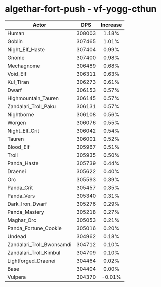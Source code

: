 # algethar-fort-push - vf-yogg-cthun
| Actor | DPS | Increase |
|---|:---:|:---:|
|Human|308003|1.18%|
|Goblin|307465|1.01%|
|Night_Elf_Haste|307404|0.99%|
|Gnome|307400|0.98%|
|Mechagnome|306489|0.68%|
|Void_Elf|306311|0.63%|
|Kul_Tiran|306273|0.61%|
|Dwarf|306153|0.57%|
|Highmountain_Tauren|306145|0.57%|
|Zandalari_Troll_Paku|306131|0.57%|
|Nightborne|306108|0.56%|
|Worgen|306076|0.55%|
|Night_Elf_Crit|306042|0.54%|
|Tauren|306001|0.52%|
|Blood_Elf|305967|0.51%|
|Troll|305935|0.50%|
|Panda_Haste|305739|0.44%|
|Draenei|305622|0.40%|
|Orc|305593|0.39%|
|Panda_Crit|305457|0.35%|
|Panda_Vers|305340|0.31%|
|Dark_Iron_Dwarf|305276|0.29%|
|Panda_Mastery|305218|0.27%|
|Maghar_Orc|305053|0.21%|
|Panda_Fortune_Cookie|305016|0.20%|
|Undead|304962|0.18%|
|Zandalari_Troll_Bwonsamdi|304712|0.10%|
|Zandalari_Troll_Kimbul|304709|0.10%|
|Lightforged_Draenei|304464|0.02%|
|Base|304404|0.00%|
|Vulpera|304370|-0.01%|
